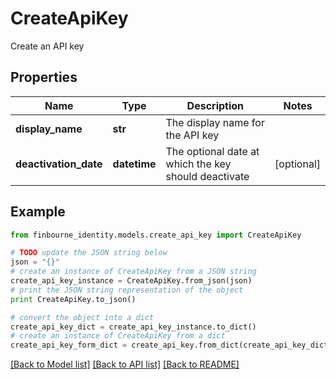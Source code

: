# CreateApiKey

Create an API key

## Properties
Name | Type | Description | Notes
------------ | ------------- | ------------- | -------------
**display_name** | **str** | The display name for the API key | 
**deactivation_date** | **datetime** | The optional date at which the key should deactivate | [optional] 

## Example

```python
from finbourne_identity.models.create_api_key import CreateApiKey

# TODO update the JSON string below
json = "{}"
# create an instance of CreateApiKey from a JSON string
create_api_key_instance = CreateApiKey.from_json(json)
# print the JSON string representation of the object
print CreateApiKey.to_json()

# convert the object into a dict
create_api_key_dict = create_api_key_instance.to_dict()
# create an instance of CreateApiKey from a dict
create_api_key_form_dict = create_api_key.from_dict(create_api_key_dict)
```
[[Back to Model list]](../README.md#documentation-for-models) [[Back to API list]](../README.md#documentation-for-api-endpoints) [[Back to README]](../README.md)


